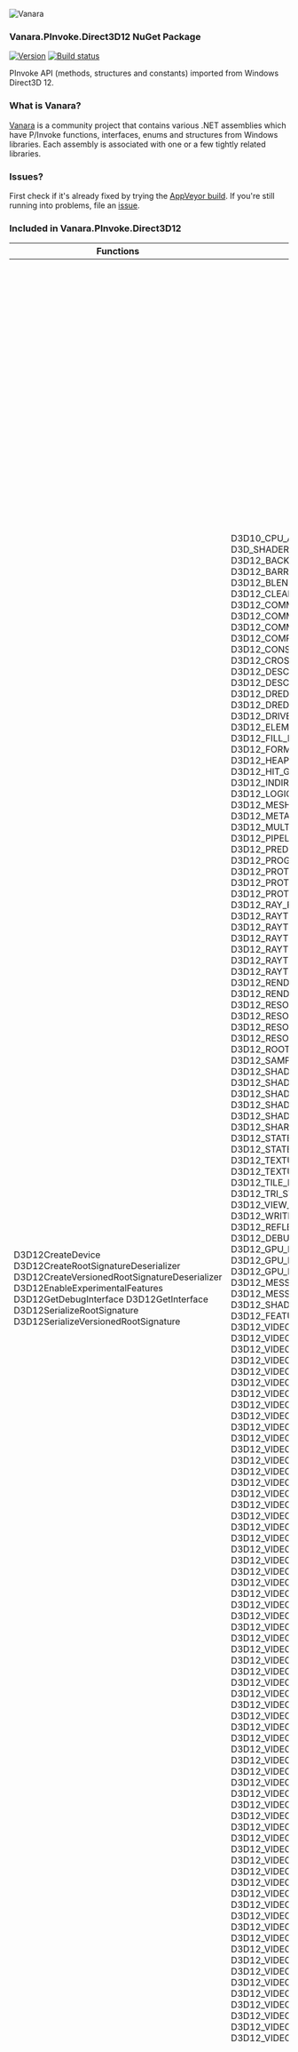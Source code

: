 ﻿![Vanara](https://raw.githubusercontent.com/dahall/Vanara/master/docs/icons/VanaraHeading.png)
### **Vanara.PInvoke.Direct3D12 NuGet Package**
[![Version](https://img.shields.io/nuget/v/Vanara.PInvoke.Direct3D12?label=NuGet&style=flat-square)](https://github.com/dahall/Vanara/releases)
[![Build status](https://img.shields.io/appveyor/build/dahall/vanara?label=AppVeyor%20build&style=flat-square)](https://ci.appveyor.com/project/dahall/vanara)

PInvoke API (methods, structures and constants) imported from Windows Direct3D 12.

### **What is Vanara?**

[Vanara](https://github.com/dahall/Vanara) is a community project that contains various .NET assemblies which have P/Invoke functions, interfaces, enums and structures from Windows libraries. Each assembly is associated with one or a few tightly related libraries.

### **Issues?**

First check if it's already fixed by trying the [AppVeyor build](https://ci.appveyor.com/nuget/vanara-prerelease).
If you're still running into problems, file an [issue](https://github.com/dahall/Vanara/issues).

### **Included in Vanara.PInvoke.Direct3D12**

Functions | Enumerations | Structures | Interfaces
--- | --- | --- | ---
D3D12CreateDevice D3D12CreateRootSignatureDeserializer D3D12CreateVersionedRootSignatureDeserializer D3D12EnableExperimentalFeatures D3D12GetDebugInterface D3D12GetInterface D3D12SerializeRootSignature D3D12SerializeVersionedRootSignature                                                                                                                                                                                                                                                                                                                                                                                            | D3D10_CPU_ACCESS_FLAG D3D_ROOT_SIGNATURE_VERSION D3D12_SAMPLER_FLAGS D3D_SHADER_MODEL D3D12_AUTO_BREADCRUMB_OP D3D12_AXIS_SHADING_RATE D3D12_BACKGROUND_PROCESSING_MODE D3D12_BARRIER_ACCESS D3D12_BARRIER_LAYOUT D3D12_BARRIER_SYNC D3D12_BARRIER_TYPE D3D12_BLEND D3D12_BLEND_OP D3D12_BUFFER_SRV_FLAGS D3D12_BUFFER_UAV_FLAGS D3D12_CLEAR_FLAGS D3D12_COLOR_WRITE_ENABLE D3D12_COMMAND_LIST_FLAGS D3D12_COMMAND_LIST_SUPPORT_FLAGS D3D12_COMMAND_LIST_TYPE D3D12_COMMAND_POOL_FLAGS D3D12_COMMAND_QUEUE_FLAGS D3D12_COMMAND_QUEUE_PRIORITY D3D12_COMMAND_RECORDER_FLAGS D3D12_COMPARISON_FUNC D3D12_CONSERVATIVE_RASTERIZATION_MODE D3D12_CONSERVATIVE_RASTERIZATION_TIER D3D12_CPU_PAGE_PROPERTY D3D12_CROSS_NODE_SHARING_TIER D3D12_CULL_MODE D3D12_DEPTH_WRITE_MASK D3D12_DESCRIPTOR_HEAP_FLAGS D3D12_DESCRIPTOR_HEAP_TYPE D3D12_DESCRIPTOR_RANGE_FLAGS D3D12_DESCRIPTOR_RANGE_TYPE D3D12_DRED_ALLOCATION_TYPE D3D12_DRED_DEVICE_STATE D3D12_DRED_ENABLEMENT D3D12_DRED_FLAGS D3D12_DRED_PAGE_FAULT_FLAGS D3D12_DRED_VERSION D3D12_DRIVER_MATCHING_IDENTIFIER_STATUS D3D12_DSV_DIMENSION D3D12_DSV_FLAGS D3D12_ELEMENTS_LAYOUT D3D12_EXPORT_FLAGS D3D12_FEATURE D3D12_FENCE_FLAGS D3D12_FILL_MODE D3D12_FILTER D3D12_FILTER_REDUCTION_TYPE D3D12_FILTER_TYPE D3D12_FORMAT_SUPPORT1 D3D12_FORMAT_SUPPORT2 D3D12_GRAPHICS_STATES D3D12_HEAP_FLAGS D3D12_HEAP_SERIALIZATION_TIER D3D12_HEAP_TYPE D3D12_HIT_GROUP_TYPE D3D12_HIT_KIND D3D12_INDEX_BUFFER_STRIP_CUT_VALUE D3D12_INDIRECT_ARGUMENT_TYPE D3D12_INPUT_CLASSIFICATION D3D12_LIFETIME_STATE D3D12_LOGIC_OP D3D12_MEASUREMENTS_ACTION D3D12_MEMORY_POOL D3D12_MESH_SHADER_TIER D3D12_META_COMMAND_PARAMETER_FLAGS D3D12_META_COMMAND_PARAMETER_STAGE D3D12_META_COMMAND_PARAMETER_TYPE D3D12_MULTIPLE_FENCE_WAIT_FLAGS D3D12_MULTISAMPLE_QUALITY_LEVEL_FLAGS D3D12_PIPELINE_STATE_FLAGS D3D12_PIPELINE_STATE_SUBOBJECT_TYPE D3D12_PREDICATION_OP D3D12_PRIMITIVE_TOPOLOGY_TYPE D3D12_PROGRAMMABLE_SAMPLE_POSITIONS_TIER D3D12_PROTECTED_RESOURCE_SESSION_FLAGS D3D12_PROTECTED_RESOURCE_SESSION_SUPPORT_FLAGS D3D12_PROTECTED_SESSION_STATUS D3D12_QUERY_HEAP_TYPE D3D12_QUERY_TYPE D3D12_RAY_FLAGS D3D12_RAYTRACING_ACCELERATION_STRUCTURE_BUILD_FLAGS D3D12_RAYTRACING_ACCELERATION_STRUCTURE_COPY_MODE D3D12_RAYTRACING_ACCELERATION_STRUCTURE_POSTBUILD_INFO_TYPE D3D12_RAYTRACING_ACCELERATION_STRUCTURE_TYPE D3D12_RAYTRACING_GEOMETRY_FLAGS D3D12_RAYTRACING_GEOMETRY_TYPE D3D12_RAYTRACING_INSTANCE_FLAGS D3D12_RAYTRACING_PIPELINE_FLAGS D3D12_RAYTRACING_TIER D3D12_RENDER_PASS_BEGINNING_ACCESS_TYPE D3D12_RENDER_PASS_ENDING_ACCESS_TYPE D3D12_RENDER_PASS_FLAGS D3D12_RENDER_PASS_TIER D3D12_RESIDENCY_FLAGS D3D12_RESIDENCY_PRIORITY D3D12_RESOLVE_MODE D3D12_RESOURCE_BARRIER_FLAGS D3D12_RESOURCE_BARRIER_TYPE D3D12_RESOURCE_BINDING_TIER D3D12_RESOURCE_DIMENSION D3D12_RESOURCE_FLAGS D3D12_RESOURCE_HEAP_TIER D3D12_RESOURCE_STATES D3D12_ROOT_DESCRIPTOR_FLAGS D3D12_ROOT_PARAMETER_TYPE D3D12_ROOT_SIGNATURE_FLAGS D3D12_RTV_DIMENSION D3D12_SAMPLER_FEEDBACK_TIER D3D12_SERIALIZED_DATA_TYPE D3D12_SHADER_CACHE_CONTROL_FLAGS D3D12_SHADER_CACHE_FLAGS D3D12_SHADER_CACHE_KIND_FLAGS D3D12_SHADER_CACHE_MODE D3D12_SHADER_CACHE_SUPPORT_FLAGS D3D12_SHADER_COMPONENT_MAPPING D3D12_SHADER_MIN_PRECISION_SUPPORT D3D12_SHADER_VISIBILITY D3D12_SHADING_RATE D3D12_SHADING_RATE_COMBINER D3D12_SHARED_RESOURCE_COMPATIBILITY_TIER D3D12_SRV_DIMENSION D3D12_STATE_OBJECT_FLAGS D3D12_STATE_OBJECT_TYPE D3D12_STATE_SUBOBJECT_TYPE D3D12_STATIC_BORDER_COLOR D3D12_STENCIL_OP D3D12_TEXTURE_ADDRESS_MODE D3D12_TEXTURE_BARRIER_FLAGS D3D12_TEXTURE_COPY_TYPE D3D12_TEXTURE_LAYOUT D3D12_TILE_COPY_FLAGS D3D12_TILE_MAPPING_FLAGS D3D12_TILE_RANGE_FLAGS D3D12_TILED_RESOURCES_TIER D3D12_TRI_STATE D3D12_UAV_DIMENSION D3D12_VARIABLE_SHADING_RATE_TIER D3D12_VIEW_INSTANCING_FLAGS D3D12_VIEW_INSTANCING_TIER D3D12_WAVE_MMA_TIER D3D12_WRITEBUFFERIMMEDIATE_MODE D3D12_COMPATIBILITY_SHARED_FLAGS D3D12_REFLECT_SHARED_PROPERTY D3D12_DEBUG_COMMAND_LIST_PARAMETER_TYPE D3D12_DEBUG_DEVICE_PARAMETER_TYPE D3D12_DEBUG_FEATURE D3D12_GPU_BASED_VALIDATION_FLAGS D3D12_GPU_BASED_VALIDATION_PIPELINE_STATE_CREATE_FLAGS D3D12_GPU_BASED_VALIDATION_SHADER_PATCH_MODE D3D12_MESSAGE_CALLBACK_FLAGS D3D12_MESSAGE_CATEGORY D3D12_MESSAGE_ID D3D12_MESSAGE_SEVERITY D3D12_RLDO_FLAGS D3D_SHADER_REQUIRES D3D12_SHADER_VERSION_TYPE D3D12_BITSTREAM_ENCRYPTION_TYPE D3D12_FEATURE_VIDEO D3D12_VIDEO_DECODE_ARGUMENT_TYPE D3D12_VIDEO_DECODE_CONFIGURATION_FLAGS D3D12_VIDEO_DECODE_CONVERSION_SUPPORT_FLAGS D3D12_VIDEO_DECODE_HISTOGRAM_COMPONENT D3D12_VIDEO_DECODE_HISTOGRAM_COMPONENT_FLAGS D3D12_VIDEO_DECODE_STATUS D3D12_VIDEO_DECODE_SUPPORT_FLAGS D3D12_VIDEO_DECODE_TIER D3D12_VIDEO_ENCODER_AV1_COMP_PREDICTION_TYPE D3D12_VIDEO_ENCODER_AV1_FEATURE_FLAGS D3D12_VIDEO_ENCODER_AV1_FRAME_SUBREGION_LAYOUT_CONFIG_VALIDATION_FLAGS D3D12_VIDEO_ENCODER_AV1_FRAME_TYPE D3D12_VIDEO_ENCODER_AV1_FRAME_TYPE_FLAGS D3D12_VIDEO_ENCODER_AV1_INTERPOLATION_FILTERS D3D12_VIDEO_ENCODER_AV1_INTERPOLATION_FILTERS_FLAGS D3D12_VIDEO_ENCODER_AV1_LEVELS D3D12_VIDEO_ENCODER_AV1_PICTURE_CONTROL_FLAGS D3D12_VIDEO_ENCODER_AV1_POST_ENCODE_VALUES_FLAGS D3D12_VIDEO_ENCODER_AV1_PROFILE D3D12_VIDEO_ENCODER_AV1_REFERENCE_WARPED_MOTION_TRANSFORMATION D3D12_VIDEO_ENCODER_AV1_REFERENCE_WARPED_MOTION_TRANSFORMATION_FLAGS D3D12_VIDEO_ENCODER_AV1_RESTORATION_SUPPORT_FLAGS D3D12_VIDEO_ENCODER_AV1_RESTORATION_TILESIZE D3D12_VIDEO_ENCODER_AV1_RESTORATION_TYPE D3D12_VIDEO_ENCODER_AV1_SEGMENTATION_BLOCK_SIZE D3D12_VIDEO_ENCODER_AV1_SEGMENTATION_MODE D3D12_VIDEO_ENCODER_AV1_SEGMENTATION_MODE_FLAGS D3D12_VIDEO_ENCODER_AV1_TIER D3D12_VIDEO_ENCODER_AV1_TX_MODE D3D12_VIDEO_ENCODER_AV1_TX_MODE_FLAGS D3D12_VIDEO_ENCODER_CODEC D3D12_VIDEO_ENCODER_CODEC_CONFIGURATION_H264_DIRECT_MODES D3D12_VIDEO_ENCODER_CODEC_CONFIGURATION_H264_FLAGS D3D12_VIDEO_ENCODER_CODEC_CONFIGURATION_H264_SLICES_DEBLOCKING_MODE_FLAGS D3D12_VIDEO_ENCODER_CODEC_CONFIGURATION_H264_SLICES_DEBLOCKING_MODES D3D12_VIDEO_ENCODER_CODEC_CONFIGURATION_HEVC_CUSIZE D3D12_VIDEO_ENCODER_CODEC_CONFIGURATION_HEVC_FLAGS D3D12_VIDEO_ENCODER_CODEC_CONFIGURATION_HEVC_TUSIZE D3D12_VIDEO_ENCODER_CODEC_CONFIGURATION_SUPPORT_H264_FLAGS D3D12_VIDEO_ENCODER_CODEC_CONFIGURATION_SUPPORT_HEVC_FLAGS D3D12_VIDEO_ENCODER_ENCODE_ERROR_FLAGS D3D12_VIDEO_ENCODER_FLAGS D3D12_VIDEO_ENCODER_FRAME_SUBREGION_LAYOUT_MODE D3D12_VIDEO_ENCODER_FRAME_TYPE_H264 D3D12_VIDEO_ENCODER_FRAME_TYPE_HEVC D3D12_VIDEO_ENCODER_HEAP_FLAGS D3D12_VIDEO_ENCODER_INTRA_REFRESH_MODE D3D12_VIDEO_ENCODER_LEVELS_H264 D3D12_VIDEO_ENCODER_LEVELS_HEVC D3D12_VIDEO_ENCODER_MOTION_ESTIMATION_PRECISION_MODE D3D12_VIDEO_ENCODER_PICTURE_CONTROL_CODEC_DATA_H264_FLAGS D3D12_VIDEO_ENCODER_PICTURE_CONTROL_CODEC_DATA_HEVC_FLAGS D3D12_VIDEO_ENCODER_PICTURE_CONTROL_FLAGS D3D12_VIDEO_ENCODER_PROFILE_H264 D3D12_VIDEO_ENCODER_PROFILE_HEVC D3D12_VIDEO_ENCODER_RATE_CONTROL_FLAGS D3D12_VIDEO_ENCODER_RATE_CONTROL_MODE D3D12_VIDEO_ENCODER_SEQUENCE_CONTROL_FLAGS D3D12_VIDEO_ENCODER_SUPPORT_FLAGS D3D12_VIDEO_ENCODER_TIER_HEVC D3D12_VIDEO_ENCODER_VALIDATION_FLAGS D3D12_VIDEO_EXTENSION_COMMAND_PARAMETER_FLAGS D3D12_VIDEO_EXTENSION_COMMAND_PARAMETER_STAGE D3D12_VIDEO_EXTENSION_COMMAND_PARAMETER_TYPE D3D12_VIDEO_FIELD_TYPE D3D12_VIDEO_FRAME_CODED_INTERLACE_TYPE D3D12_VIDEO_FRAME_STEREO_FORMAT D3D12_VIDEO_MOTION_ESTIMATOR_SEARCH_BLOCK_SIZE D3D12_VIDEO_MOTION_ESTIMATOR_SEARCH_BLOCK_SIZE_FLAGS D3D12_VIDEO_MOTION_ESTIMATOR_VECTOR_PRECISION D3D12_VIDEO_MOTION_ESTIMATOR_VECTOR_PRECISION_FLAGS D3D12_VIDEO_PROCESS_ALPHA_FILL_MODE D3D12_VIDEO_PROCESS_AUTO_PROCESSING_FLAGS D3D12_VIDEO_PROCESS_DEINTERLACE_FLAGS D3D12_VIDEO_PROCESS_FEATURE_FLAGS D3D12_VIDEO_PROCESS_FILTER_FLAGS D3D12_VIDEO_PROCESS_INPUT_STREAM_FLAGS D3D12_VIDEO_PROCESS_ORIENTATION D3D12_VIDEO_PROCESS_SUPPORT_FLAGS D3D12_VIDEO_PROTECTED_RESOURCE_SUPPORT_FLAGS D3D12_VIDEO_SCALE_SUPPORT_FLAGS                                                                                                                                                 | D3D11_RESOURCE_FLAGS D3D12_AUTO_BREADCRUMB_NODE D3D12_TILED_RESOURCE_COORDINATE D3D12_TILE_REGION_SIZE D3D12_AUTO_BREADCRUMB_NODE1 D3D12_BARRIER_GROUP D3D12_BUFFER_BARRIER D3D12_GLOBAL_BARRIER D3D12_TEXTURE_BARRIER D3D12_BARRIER_SUBRESOURCE_RANGE D3D12_BLEND_DESC D3D12_BUFFER_RTV D3D12_BUFFER_SRV D3D12_RENDER_TARGET_BLEND_DESC D3D12_DRED_BREADCRUMB_CONTEXT D3D12_COMMAND_QUEUE_DESC D3D12_DRED_AUTO_BREADCRUMBS_OUTPUT D3D12_DRED_AUTO_BREADCRUMBS_OUTPUT1 D3D12_BUFFER_UAV D3D12_BUILD_RAYTRACING_ACCELERATION_STRUCTURE_DESC D3D12_BUILD_RAYTRACING_ACCELERATION_STRUCTURE_INPUTS D3D12_RAYTRACING_GEOMETRY_DESC D3D12_RAYTRACING_GEOMETRY_AABBS_DESC D3D12_RAYTRACING_GEOMETRY_TRIANGLES_DESC D3D12_GPU_VIRTUAL_ADDRESS_AND_STRIDE D3D12_BUILD_RAYTRACING_ACCELERATION_STRUCTURE_TOOLS_VISUALIZATION_HEADER D3D12_CACHED_PIPELINE_STATE D3D12_CLEAR_VALUE D3D12_DEPTH_STENCIL_VALUE D3D12_COMMAND_SIGNATURE_DESC D3D12_COMPUTE_PIPELINE_STATE_DESC D3D12_CONSTANT_BUFFER_VIEW_DESC D3D12_CPU_DESCRIPTOR_HANDLE D3D12_DEPTH_STENCIL_DESC D3D12_DEPTH_STENCIL_DESC1 D3D12_DEPTH_STENCIL_VIEW_DESC D3D12_DEPTH_STENCILOP_DESC D3D12_DESCRIPTOR_HEAP_DESC D3D12_DESCRIPTOR_RANGE D3D12_DESCRIPTOR_RANGE1 D3D12_DEVICE_REMOVED_EXTENDED_DATA D3D12_DEVICE_REMOVED_EXTENDED_DATA1 D3D12_DEVICE_REMOVED_EXTENDED_DATA2 D3D12_DEVICE_REMOVED_EXTENDED_DATA3 D3D12_DISCARD_REGION D3D12_DISPATCH_ARGUMENTS D3D12_DISPATCH_MESH_ARGUMENTS D3D12_DISPATCH_RAYS_DESC D3D12_DRAW_ARGUMENTS D3D12_DRAW_INDEXED_ARGUMENTS D3D12_DRED_ALLOCATION_NODE D3D12_DRED_ALLOCATION_NODE1 D3D12_DRED_PAGE_FAULT_OUTPUT D3D12_DRED_PAGE_FAULT_OUTPUT1 D3D12_DRED_PAGE_FAULT_OUTPUT2 D3D12_DXIL_LIBRARY_DESC D3D12_DXIL_SUBOBJECT_TO_EXPORTS_ASSOCIATION D3D12_EXISTING_COLLECTION_DESC D3D12_EXPORT_DESC D3D12_FEATURE_DATA_ARCHITECTURE D3D12_FEATURE_DATA_ARCHITECTURE1 D3D12_FEATURE_DATA_COMMAND_QUEUE_PRIORITY D3D12_FEATURE_DATA_CROSS_NODE D3D12_FEATURE_DATA_D3D12_OPTIONS D3D12_FEATURE_DATA_D3D12_OPTIONS1 D3D12_FEATURE_DATA_D3D12_OPTIONS10 D3D12_FEATURE_DATA_D3D12_OPTIONS11 D3D12_FEATURE_DATA_D3D12_OPTIONS12 D3D12_FEATURE_DATA_D3D12_OPTIONS13 D3D12_FEATURE_DATA_D3D12_OPTIONS2 D3D12_FEATURE_DATA_D3D12_OPTIONS3 D3D12_FEATURE_DATA_D3D12_OPTIONS4 D3D12_FEATURE_DATA_D3D12_OPTIONS5 D3D12_FEATURE_DATA_D3D12_OPTIONS6 D3D12_FEATURE_DATA_D3D12_OPTIONS7 D3D12_FEATURE_DATA_D3D12_OPTIONS8 D3D12_FEATURE_DATA_D3D12_OPTIONS9 D3D12_FEATURE_DATA_DISPLAYABLE D3D12_FEATURE_DATA_EXISTING_HEAPS D3D12_FEATURE_DATA_FEATURE_LEVELS D3D12_FEATURE_DATA_FORMAT_INFO D3D12_FEATURE_DATA_FORMAT_SUPPORT D3D12_FEATURE_DATA_GPU_VIRTUAL_ADDRESS_SUPPORT D3D12_FEATURE_DATA_MULTISAMPLE_QUALITY_LEVELS D3D12_FEATURE_DATA_PROTECTED_RESOURCE_SESSION_SUPPORT D3D12_FEATURE_DATA_PROTECTED_RESOURCE_SESSION_TYPE_COUNT D3D12_FEATURE_DATA_PROTECTED_RESOURCE_SESSION_TYPES D3D12_FEATURE_DATA_QUERY_META_COMMAND D3D12_FEATURE_DATA_ROOT_SIGNATURE D3D12_FEATURE_DATA_SERIALIZATION D3D12_FEATURE_DATA_SHADER_CACHE D3D12_FEATURE_DATA_SHADER_MODEL D3D12_GLOBAL_ROOT_SIGNATURE D3D12_GPU_DESCRIPTOR_HANDLE D3D12_GPU_VIRTUAL_ADDRESS_RANGE D3D12_GPU_VIRTUAL_ADDRESS_RANGE_AND_STRIDE D3D12_GRAPHICS_PIPELINE_STATE_DESC D3D12_HEAP_DESC D3D12_HEAP_PROPERTIES D3D12_HIT_GROUP_DESC D3D12_INDEX_BUFFER_VIEW D3D12_INDIRECT_ARGUMENT_DESC D3D12_INPUT_ELEMENT_DESC D3D12_INPUT_LAYOUT_DESC D3D12_LOCAL_ROOT_SIGNATURE D3D12_MEMCPY_DEST D3D12_META_COMMAND_DESC D3D12_META_COMMAND_PARAMETER_DESC D3D12_MIP_REGION D3D12_NODE_MASK D3D12_PACKED_MIP_INFO D3D12_PIPELINE_STATE_STREAM_DESC D3D12_PLACED_SUBRESOURCE_FOOTPRINT D3D12_PROTECTED_RESOURCE_SESSION_DESC D3D12_PROTECTED_RESOURCE_SESSION_DESC1 D3D12_QUERY_DATA_PIPELINE_STATISTICS D3D12_QUERY_DATA_PIPELINE_STATISTICS1 D3D12_QUERY_DATA_SO_STATISTICS D3D12_QUERY_HEAP_DESC D3D12_RANGE D3D12_RANGE_UINT64 D3D12_RASTERIZER_DESC D3D12_RAYTRACING_AABB D3D12_RAYTRACING_ACCELERATION_STRUCTURE_POSTBUILD_INFO_COMPACTED_SIZE_DESC D3D12_RAYTRACING_ACCELERATION_STRUCTURE_POSTBUILD_INFO_CURRENT_SIZE_DESC D3D12_RAYTRACING_ACCELERATION_STRUCTURE_POSTBUILD_INFO_DESC D3D12_RAYTRACING_ACCELERATION_STRUCTURE_POSTBUILD_INFO_SERIALIZATION_DESC D3D12_RAYTRACING_ACCELERATION_STRUCTURE_POSTBUILD_INFO_TOOLS_VISUALIZATION_DESC D3D12_RAYTRACING_ACCELERATION_STRUCTURE_PREBUILD_INFO D3D12_RAYTRACING_ACCELERATION_STRUCTURE_SRV D3D12_RAYTRACING_INSTANCE_DESC D3D12_RAYTRACING_PIPELINE_CONFIG D3D12_RAYTRACING_PIPELINE_CONFIG1 D3D12_RAYTRACING_SHADER_CONFIG D3D12_RENDER_PASS_BEGINNING_ACCESS D3D12_RENDER_PASS_BEGINNING_ACCESS_PRESERVE_LOCAL_PARAMETERS D3D12_RENDER_PASS_BEGINNING_ACCESS_CLEAR_PARAMETERS D3D12_RENDER_PASS_ENDING_ACCESS_PRESERVE_LOCAL_PARAMETERS D3D12_RENDER_PASS_ENDING_ACCESS_RESOLVE_PARAMETERS D3D12_RENDER_PASS_ENDING_ACCESS_RESOLVE_SUBRESOURCE_PARAMETERS D3D12_RENDER_TARGET_VIEW_DESC D3D12_RESOURCE_ALIASING_BARRIER D3D12_RESOURCE_ALLOCATION_INFO D3D12_RESOURCE_ALLOCATION_INFO1 D3D12_RESOURCE_DESC D3D12_RESOURCE_DESC1 D3D12_RESOURCE_TRANSITION_BARRIER D3D12_RESOURCE_UAV_BARRIER D3D12_ROOT_CONSTANTS D3D12_ROOT_DESCRIPTOR D3D12_ROOT_DESCRIPTOR_TABLE D3D12_ROOT_DESCRIPTOR_TABLE1 D3D12_ROOT_DESCRIPTOR1 D3D12_ROOT_PARAMETER D3D12_ROOT_PARAMETER1 D3D12_ROOT_SIGNATURE_DESC D3D12_ROOT_SIGNATURE_DESC1 D3D12_SAMPLE_POSITION D3D12_SAMPLER_DESC D3D12_SERIALIZED_DATA_DRIVER_MATCHING_IDENTIFIER D3D12_SERIALIZED_RAYTRACING_ACCELERATION_STRUCTURE_HEADER D3D12_SHADER_BYTECODE D3D12_SHADER_CACHE_SESSION_DESC D3D12_SHADER_RESOURCE_VIEW_DESC D3D12_SO_DECLARATION_ENTRY D3D12_STATE_OBJECT_CONFIG D3D12_STATE_OBJECT_DESC D3D12_STATE_SUBOBJECT D3D12_STATIC_SAMPLER_DESC D3D12_STREAM_OUTPUT_BUFFER_VIEW D3D12_STREAM_OUTPUT_DESC D3D12_SUBOBJECT_TO_EXPORTS_ASSOCIATION D3D12_SUBRESOURCE_DATA D3D12_SUBRESOURCE_FOOTPRINT D3D12_SUBRESOURCE_INFO D3D12_SUBRESOURCE_RANGE_UINT64 D3D12_SUBRESOURCE_TILING D3D12_TEX1D_ARRAY_DSV D3D12_TEX1D_ARRAY_RTV D3D12_TEX1D_ARRAY_SRV D3D12_TEX1D_ARRAY_UAV D3D12_TEX1D_DSV D3D12_TEX1D_RTV D3D12_TEX1D_SRV D3D12_TEX1D_UAV D3D12_TEX2D_ARRAY_DSV D3D12_TEX2D_ARRAY_RTV D3D12_TEX2D_ARRAY_SRV D3D12_TEX2D_ARRAY_UAV D3D12_TEX2D_DSV D3D12_TEX2D_RTV D3D12_TEX2D_SRV D3D12_TEX2D_UAV D3D12_TEX2DMS_ARRAY_DSV D3D12_TEX2DMS_ARRAY_RTV D3D12_TEX2DMS_ARRAY_SRV D3D12_TEX2DMS_DSV D3D12_TEX2DMS_RTV D3D12_TEX2DMS_SRV D3D12_TEX3D_RTV D3D12_TEX3D_SRV D3D12_TEX3D_UAV D3D12_TEXCUBE_ARRAY_SRV D3D12_TEXCUBE_SRV D3D12_TEXTURE_COPY_LOCATION D3D12_TILE_SHAPE D3D12_UNORDERED_ACCESS_VIEW_DESC D3D12_TEX2DMS_UAV D3D12_TEX2DMS_ARRAY_UAV D3D12_VERSIONED_DEVICE_REMOVED_EXTENDED_DATA D3D12_VERSIONED_ROOT_SIGNATURE_DESC D3D12_ROOT_SIGNATURE_DESC2 D3D12_STATIC_SAMPLER_DESC1 D3D12_VERTEX_BUFFER_VIEW D3D12_VIEW_INSTANCE_LOCATION D3D12_VIEW_INSTANCING_DESC D3D12_VIEWPORT D3D12_WRITEBUFFERIMMEDIATE_PARAMETER D3D12_DEBUG_COMMAND_LIST_GPU_BASED_VALIDATION_SETTINGS D3D12_DEBUG_DEVICE_GPU_BASED_VALIDATION_SETTINGS D3D12_DEBUG_DEVICE_GPU_SLOWDOWN_PERFORMANCE_FACTOR D3D12_INFO_QUEUE_FILTER D3D12_INFO_QUEUE_FILTER_DESC D3D12_MESSAGE D3D12_FUNCTION_DESC D3D12_LIBRARY_DESC D3D12_PARAMETER_DESC D3D12_SHADER_BUFFER_DESC D3D12_SHADER_DESC D3D12_SHADER_INPUT_BIND_DESC D3D12_SHADER_TYPE_DESC D3D12_SHADER_VARIABLE_DESC D3D12_SIGNATURE_PARAMETER_DESC D3D12_FEATURE_DATA_VIDEO_DECODE_CONVERSION_SUPPORT D3D12_FEATURE_DATA_VIDEO_DECODE_FORMATS D3D12_FEATURE_DATA_VIDEO_DECODE_HISTOGRAM D3D12_FEATURE_DATA_VIDEO_DECODE_PROFILES D3D12_FEATURE_DATA_VIDEO_DECODE_SUPPORT D3D12_FEATURE_DATA_VIDEO_DECODER_HEAP_SIZE D3D12_FEATURE_DATA_VIDEO_ENCODER_CODEC D3D12_FEATURE_DATA_VIDEO_ENCODER_CODEC_CONFIGURATION_SUPPORT D3D12_FEATURE_DATA_VIDEO_ENCODER_CODEC_PICTURE_CONTROL_SUPPORT D3D12_FEATURE_DATA_VIDEO_ENCODER_FRAME_SUBREGION_LAYOUT_MODE D3D12_FEATURE_DATA_VIDEO_ENCODER_HEAP_SIZE D3D12_FEATURE_DATA_VIDEO_ENCODER_INPUT_FORMAT D3D12_FEATURE_DATA_VIDEO_ENCODER_INTRA_REFRESH_MODE D3D12_FEATURE_DATA_VIDEO_ENCODER_OUTPUT_RESOLUTION D3D12_FEATURE_DATA_VIDEO_ENCODER_OUTPUT_RESOLUTION_RATIOS_COUNT D3D12_FEATURE_DATA_VIDEO_ENCODER_PROFILE_LEVEL D3D12_FEATURE_DATA_VIDEO_ENCODER_RATE_CONTROL_MODE D3D12_FEATURE_DATA_VIDEO_ENCODER_RESOLUTION_SUPPORT_LIMITS D3D12_FEATURE_DATA_VIDEO_ENCODER_RESOURCE_REQUIREMENTS D3D12_FEATURE_DATA_VIDEO_ENCODER_SUPPORT D3D12_FEATURE_DATA_VIDEO_EXTENSION_COMMAND_COUNT D3D12_FEATURE_DATA_VIDEO_EXTENSION_COMMAND_PARAMETER_COUNT D3D12_FEATURE_DATA_VIDEO_EXTENSION_COMMAND_PARAMETERS D3D12_FEATURE_DATA_VIDEO_EXTENSION_COMMAND_SIZE D3D12_FEATURE_DATA_VIDEO_EXTENSION_COMMAND_SUPPORT D3D12_FEATURE_DATA_VIDEO_EXTENSION_COMMANDS D3D12_FEATURE_DATA_VIDEO_MOTION_ESTIMATOR D3D12_FEATURE_DATA_VIDEO_MOTION_ESTIMATOR_PROTECTED_RESOURCES D3D12_FEATURE_DATA_VIDEO_MOTION_ESTIMATOR_SIZE D3D12_FEATURE_DATA_VIDEO_PROCESS_MAX_INPUT_STREAMS D3D12_FEATURE_DATA_VIDEO_PROCESS_REFERENCE_INFO D3D12_FEATURE_DATA_VIDEO_PROCESS_SUPPORT D3D12_FEATURE_DATA_VIDEO_PROCESSOR_SIZE D3D12_QUERY_DATA_VIDEO_DECODE_STATISTICS D3D12_RESOLVE_VIDEO_MOTION_VECTOR_HEAP_INPUT D3D12_RESOLVE_VIDEO_MOTION_VECTOR_HEAP_OUTPUT D3D12_RESOURCE_COORDINATE D3D12_VIDEO_DECODE_COMPRESSED_BITSTREAM D3D12_VIDEO_DECODE_CONFIGURATION D3D12_VIDEO_DECODE_CONVERSION_ARGUMENTS D3D12_VIDEO_DECODE_CONVERSION_ARGUMENTS1 D3D12_VIDEO_DECODE_FRAME_ARGUMENT D3D12_VIDEO_DECODE_INPUT_STREAM_ARGUMENTS D3D12_VIDEO_DECODE_OUTPUT_HISTOGRAM D3D12_VIDEO_DECODE_OUTPUT_STREAM_ARGUMENTS D3D12_VIDEO_DECODE_OUTPUT_STREAM_ARGUMENTS1 D3D12_VIDEO_DECODE_REFERENCE_FRAMES D3D12_VIDEO_DECODER_DESC D3D12_VIDEO_DECODER_HEAP_DESC D3D12_VIDEO_ENCODE_REFERENCE_FRAMES D3D12_VIDEO_ENCODER_AV1_CDEF_CONFIG D3D12_VIDEO_ENCODER_AV1_CODEC_CONFIGURATION D3D12_VIDEO_ENCODER_AV1_CODEC_CONFIGURATION_SUPPORT D3D12_VIDEO_ENCODER_AV1_FRAME_SUBREGION_LAYOUT_CONFIG_SUPPORT D3D12_VIDEO_ENCODER_AV1_LEVEL_TIER_CONSTRAINTS D3D12_VIDEO_ENCODER_AV1_PICTURE_CONTROL_CODEC_DATA D3D12_VIDEO_ENCODER_AV1_PICTURE_CONTROL_SUBREGIONS_LAYOUT_DATA_TILES D3D12_VIDEO_ENCODER_AV1_REFERENCE_PICTURE_DESCRIPTOR D3D12_VIDEO_ENCODER_AV1_REFERENCE_PICTURE_WARPED_MOTION_INFO D3D12_VIDEO_ENCODER_AV1_RESTORATION_CONFIG D3D12_VIDEO_ENCODER_AV1_SEGMENT_DATA D3D12_VIDEO_ENCODER_AV1_SEGMENTATION_CONFIG D3D12_VIDEO_ENCODER_AV1_SEGMENTATION_MAP D3D12_VIDEO_ENCODER_AV1_SEQUENCE_STRUCTURE D3D12_VIDEO_ENCODER_CODEC_AV1_LOOP_FILTER_CONFIG D3D12_VIDEO_ENCODER_CODEC_AV1_LOOP_FILTER_DELTA_CONFIG D3D12_VIDEO_ENCODER_CODEC_AV1_PICTURE_CONTROL_SUPPORT D3D12_VIDEO_ENCODER_CODEC_AV1_QUANTIZATION_CONFIG D3D12_VIDEO_ENCODER_CODEC_AV1_QUANTIZATION_DELTA_CONFIG D3D12_VIDEO_ENCODER_CODEC_CONFIGURATION D3D12_VIDEO_ENCODER_CODEC_CONFIGURATION_H264 D3D12_VIDEO_ENCODER_CODEC_CONFIGURATION_HEVC D3D12_VIDEO_ENCODER_CODEC_CONFIGURATION_SUPPORT D3D12_VIDEO_ENCODER_CODEC_CONFIGURATION_SUPPORT_H264 D3D12_VIDEO_ENCODER_CODEC_CONFIGURATION_SUPPORT_HEVC D3D12_VIDEO_ENCODER_CODEC_PICTURE_CONTROL_SUPPORT D3D12_VIDEO_ENCODER_CODEC_PICTURE_CONTROL_SUPPORT_H264 D3D12_VIDEO_ENCODER_CODEC_PICTURE_CONTROL_SUPPORT_HEVC D3D12_VIDEO_ENCODER_COMPRESSED_BITSTREAM D3D12_VIDEO_ENCODER_DESC D3D12_VIDEO_ENCODER_ENCODE_OPERATION_METADATA_BUFFER D3D12_VIDEO_ENCODER_ENCODEFRAME_INPUT_ARGUMENTS D3D12_VIDEO_ENCODER_ENCODEFRAME_OUTPUT_ARGUMENTS D3D12_VIDEO_ENCODER_FRAME_SUBREGION_METADATA D3D12_VIDEO_ENCODER_HEAP_DESC D3D12_VIDEO_ENCODER_INTRA_REFRESH D3D12_VIDEO_ENCODER_LEVEL_SETTING D3D12_VIDEO_ENCODER_LEVEL_TIER_CONSTRAINTS_HEVC D3D12_VIDEO_ENCODER_OUTPUT_METADATA D3D12_VIDEO_ENCODER_OUTPUT_METADATA_STATISTICS D3D12_VIDEO_ENCODER_PICTURE_CONTROL_CODEC_DATA D3D12_VIDEO_ENCODER_PICTURE_CONTROL_CODEC_DATA_H264 D3D12_VIDEO_ENCODER_PICTURE_CONTROL_CODEC_DATA_H264_REFERENCE_PICTURE_LIST_MODIFICATION_OPERATION D3D12_VIDEO_ENCODER_PICTURE_CONTROL_CODEC_DATA_H264_REFERENCE_PICTURE_MARKING_OPERATION D3D12_VIDEO_ENCODER_PICTURE_CONTROL_CODEC_DATA_HEVC D3D12_VIDEO_ENCODER_PICTURE_CONTROL_DESC D3D12_VIDEO_ENCODER_PICTURE_CONTROL_SUBREGIONS_LAYOUT_DATA D3D12_VIDEO_ENCODER_PICTURE_CONTROL_SUBREGIONS_LAYOUT_DATA_SLICES D3D12_VIDEO_ENCODER_PICTURE_RESOLUTION_DESC D3D12_VIDEO_ENCODER_PICTURE_RESOLUTION_RATIO_DESC D3D12_VIDEO_ENCODER_PROFILE_DESC D3D12_VIDEO_ENCODER_RATE_CONTROL D3D12_VIDEO_ENCODER_RATE_CONTROL_ABSOLUTE_QP_MAP D3D12_VIDEO_ENCODER_RATE_CONTROL_CBR D3D12_VIDEO_ENCODER_RATE_CONTROL_CBR1 D3D12_VIDEO_ENCODER_RATE_CONTROL_CONFIGURATION_PARAMS D3D12_VIDEO_ENCODER_RATE_CONTROL_CQP D3D12_VIDEO_ENCODER_RATE_CONTROL_CQP1 D3D12_VIDEO_ENCODER_RATE_CONTROL_QVBR D3D12_VIDEO_ENCODER_RATE_CONTROL_QVBR1 D3D12_VIDEO_ENCODER_RATE_CONTROL_VBR D3D12_VIDEO_ENCODER_RATE_CONTROL_VBR1 D3D12_VIDEO_ENCODER_RECONSTRUCTED_PICTURE D3D12_VIDEO_ENCODER_REFERENCE_PICTURE_DESCRIPTOR_H264 D3D12_VIDEO_ENCODER_REFERENCE_PICTURE_DESCRIPTOR_HEVC D3D12_VIDEO_ENCODER_RESOLVE_METADATA_INPUT_ARGUMENTS D3D12_VIDEO_ENCODER_RESOLVE_METADATA_OUTPUT_ARGUMENTS D3D12_VIDEO_ENCODER_SEQUENCE_CONTROL_DESC D3D12_VIDEO_ENCODER_SEQUENCE_GOP_STRUCTURE D3D12_VIDEO_ENCODER_SEQUENCE_GOP_STRUCTURE_H264 D3D12_VIDEO_ENCODER_SEQUENCE_GOP_STRUCTURE_HEVC D3D12_VIDEO_EXTENSION_COMMAND_DESC D3D12_VIDEO_EXTENSION_COMMAND_INFO D3D12_VIDEO_EXTENSION_COMMAND_PARAMETER_INFO D3D12_VIDEO_FORMAT D3D12_VIDEO_MOTION_ESTIMATOR_DESC D3D12_VIDEO_MOTION_ESTIMATOR_INPUT D3D12_VIDEO_MOTION_ESTIMATOR_OUTPUT D3D12_VIDEO_MOTION_VECTOR_HEAP_DESC D3D12_VIDEO_PROCESS_ALPHA_BLENDING D3D12_VIDEO_PROCESS_FILTER_RANGE D3D12_VIDEO_PROCESS_INPUT_STREAM D3D12_VIDEO_PROCESS_INPUT_STREAM_ARGUMENTS D3D12_VIDEO_PROCESS_INPUT_STREAM_ARGUMENTS1 D3D12_VIDEO_PROCESS_INPUT_STREAM_DESC D3D12_VIDEO_PROCESS_INPUT_STREAM_RATE D3D12_VIDEO_PROCESS_LUMA_KEY D3D12_VIDEO_PROCESS_OUTPUT_STREAM D3D12_VIDEO_PROCESS_OUTPUT_STREAM_ARGUMENTS D3D12_VIDEO_PROCESS_OUTPUT_STREAM_DESC D3D12_VIDEO_PROCESS_REFERENCE_SET D3D12_VIDEO_PROCESS_TRANSFORM D3D12_VIDEO_SAMPLE D3D12_VIDEO_SCALE_SUPPORT D3D12_VIDEO_SIZE_RANGE VERTEXBUFFER CONSTANT CONSTANTBUFFERVIEW SHADERRESOURCEVIEW UNORDEREDACCESSVIEW INCREMENTINGCONSTANT <_Transform>e__FixedBuffer <srp>e__FixedBuffer  | ID3D11On12Device ID3D11On12Device1 ID3D11On12Device2 ID3D12CommandAllocator ID3D12CommandList ID3D12CommandQueue ID3D12CommandSignature ID3D12DescriptorHeap ID3D12Device ID3D12Device1 ID3D12Device2 ID3D12Device3 ID3D12Device4 ID3D12Device5 ID3D12Device6 ID3D12Device7 ID3D12Device8 ID3D12Device9 ID3D12Device10 ID3D12DeviceChild ID3D12DeviceRemovedExtendedData ID3D12DeviceRemovedExtendedData1 ID3D12DeviceRemovedExtendedData2 ID3D12DeviceRemovedExtendedDataSettings ID3D12DeviceRemovedExtendedDataSettings1 ID3D12Fence ID3D12Fence1 ID3D12GraphicsCommandList ID3D12GraphicsCommandList1 ID3D12GraphicsCommandList2 ID3D12GraphicsCommandList3 ID3D12GraphicsCommandList4 ID3D12GraphicsCommandList5 ID3D12GraphicsCommandList6 ID3D12GraphicsCommandList7 ID3D12Heap ID3D12Heap1 ID3D12LifetimeOwner ID3D12LifetimeTracker ID3D12ManualWriteTrackingResource ID3D12MetaCommand ID3D12Object ID3D12Pageable ID3D12PipelineLibrary ID3D12PipelineLibrary1 ID3D12PipelineState ID3D12ProtectedResourceSession ID3D12ProtectedResourceSession1 ID3D12ProtectedSession ID3D12QueryHeap ID3D12Resource ID3D12Resource1 ID3D12Resource2 ID3D12RootSignature ID3D12RootSignatureDeserializer ID3D12SDKConfiguration ID3D12ShaderCacheSession ID3D12StateObject ID3D12StateObjectProperties ID3D12SwapChainAssistant ID3D12Tools ID3D12VersionedRootSignatureDeserializer ID3D12VirtualizationGuestDevice ID3D12CompatibilityDevice ID3D12Debug ID3D12Debug1 ID3D12Debug2 ID3D12Debug3 ID3D12Debug4 ID3D12Debug5 ID3D12Debug6 ID3D12DebugCommandList ID3D12DebugCommandList1 ID3D12DebugCommandList2 ID3D12DebugCommandList3 ID3D12DebugCommandQueue ID3D12DebugCommandQueue1 ID3D12DebugDevice ID3D12DebugDevice1 ID3D12DebugDevice2 ID3D12InfoQueue ID3D12InfoQueue1 ID3D12SharingContract ID3D12FunctionParameterReflection ID3D12FunctionReflection ID3D12LibraryReflection ID3D12ShaderReflection ID3D12ShaderReflectionConstantBuffer ID3D12ShaderReflectionType ID3D12ShaderReflectionVariable ID3D12VideoDecodeCommandList ID3D12VideoDecodeCommandList1 ID3D12VideoDecodeCommandList2 ID3D12VideoDecodeCommandList3 ID3D12VideoDecoder ID3D12VideoDecoder1 ID3D12VideoDecoderHeap ID3D12VideoDecoderHeap1 ID3D12VideoDevice ID3D12VideoDevice1 ID3D12VideoDevice2 ID3D12VideoDevice3 ID3D12VideoEncodeCommandList ID3D12VideoEncodeCommandList1 ID3D12VideoEncodeCommandList2 ID3D12VideoEncodeCommandList3 ID3D12VideoEncoder ID3D12VideoEncoderHeap ID3D12VideoExtensionCommand ID3D12VideoMotionEstimator ID3D12VideoMotionVectorHeap ID3D12VideoProcessCommandList ID3D12VideoProcessCommandList1 ID3D12VideoProcessCommandList2 ID3D12VideoProcessCommandList3 ID3D12VideoProcessor ID3D12VideoProcessor1                                                                                                                                                                                                                                                                              
